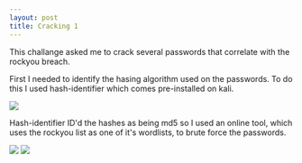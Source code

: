 ```yaml
---
layout: post
title: Cracking 1
---
```


<p class="message">
  This challange asked me to crack several passwords that correlate with the rockyou breach.
</p>

First I needed to identify the hasing algorithm used on the passwords. To do this I used hash-identifier 
which comes pre-installed on kali.

<img src="https://raw.githubusercontent.com/lukej2680/lukej2680.github.io/master/_images/ncl_fall2020/password_cracking/cracking1_command1.png">

Hash-identifier ID'd the hashes as being md5 so I used an online tool, which uses the rockyou list
as one of it's wordlists, to brute force the passwords.

<img src="https://raw.githubusercontent.com/lukej2680/lukej2680.github.io/master/_images/ncl_fall2020/password_cracking/cracking1_command2.png">
<img src="https://raw.githubusercontent.com/lukej2680/lukej2680.github.io/master/_images/ncl_fall2020/password_cracking/cracking1_proof.png">

